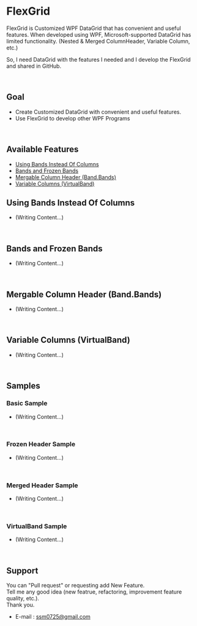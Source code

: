 # FlexGrid

FlexGrid is Customized WPF DataGrid that has convenient and useful features.
When developed using WPF, Microsoft-supported DataGrid has limited functionality. (Nested & Merged ColumnHeader, Variable Column, etc.)

So, I need DataGrid with the features I needed and I develop the FlexGrid and shared in GitHub.

<br>

## Goal

- Create Customized DataGrid with convenient and useful features.
- Use FlexGrid to develop other WPF Programs

<br>

## Available Features

- [Using Bands Instead Of Columns](#using-bands-instead-of-columns)
- [Bands and Frozen Bands](#bands-and-frozen-bands)
- [Mergable Column Header (Band.Bands)](#mergable-column-header-bandbands)
- [Variable Columns (VirtualBand)](#variable-columns-virtualband)

## Using Bands Instead Of Columns

- (Writing Content...)

<br>

## Bands and Frozen Bands

- (Writing Content...)

<br>

## Mergable Column Header (Band.Bands)

- (Writing Content...)

<br>

## Variable Columns (VirtualBand)

- (Writing Content...)

<br>

## Samples

### Basic Sample

- (Writing Content...)

<br>

### Frozen Header Sample

- (Writing Content...)

<br>

### Merged Header Sample

- (Writing Content...)

<br>

### VirtualBand Sample

- (Writing Content...)

<br>

## Support

You can "Pull request" or requesting add New Feature.<br>
Tell me any good idea (new featrue, refactoring, improvement feature quality, etc.).<br>
Thank you.

- E-mail : ssm0725@gmail.com

